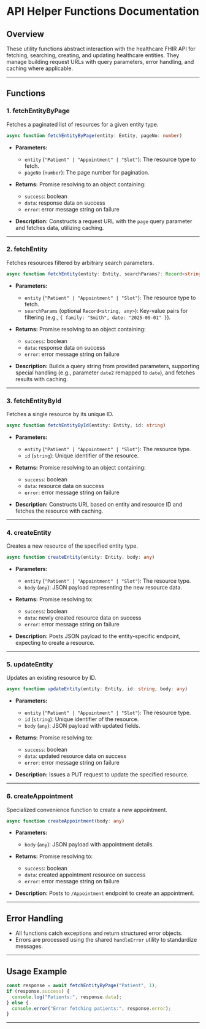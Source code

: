 # API Helper Functions Documentation

## Overview

These utility functions abstract interaction with the healthcare FHIR API for fetching, searching, creating, and updating healthcare entities. They manage building request URLs with query parameters, error handling, and caching where applicable.

***

## Functions

### 1. fetchEntityByPage

Fetches a paginated list of resources for a given entity type.

```ts
async function fetchEntityByPage(entity: Entity, pageNo: number)
```

- **Parameters:**
  - `entity` (`"Patient" | "Appointment" | "Slot"`): The resource type to fetch.
  - `pageNo` (`number`): The page number for pagination.

- **Returns:** Promise resolving to an object containing:
  - `success`: boolean
  - `data`: response data on success
  - `error`: error message string on failure

- **Description:** Constructs a request URL with the `page` query parameter and fetches data, utilizing caching.

***

### 2. fetchEntity

Fetches resources filtered by arbitrary search parameters.

```ts
async function fetchEntity(entity: Entity, searchParams?: Record<string, any>)
```

- **Parameters:**
  - `entity` (`"Patient" | "Appointment" | "Slot"`): The resource type to fetch.
  - `searchParams` (optional `Record<string, any>`): Key-value pairs for filtering (e.g., `{ family: "Smith", date: "2025-09-01" }`).

- **Returns:** Promise resolving to an object containing:
  - `success`: boolean
  - `data`: response data on success
  - `error`: error message string on failure

- **Description:** Builds a query string from provided parameters, supporting special handling (e.g., parameter `date2` remapped to `date`), and fetches results with caching.

***

### 3. fetchEntityById

Fetches a single resource by its unique ID.

```ts
async function fetchEntityById(entity: Entity, id: string)
```

- **Parameters:**
  - `entity` (`"Patient" | "Appointment" | "Slot"`): The resource type.
  - `id` (`string`): Unique identifier of the resource.

- **Returns:** Promise resolving to an object containing:
  - `success`: boolean
  - `data`: resource data on success
  - `error`: error message string on failure

- **Description:** Constructs URL based on entity and resource ID and fetches the resource with caching.

***

### 4. createEntity

Creates a new resource of the specified entity type.

```ts
async function createEntity(entity: Entity, body: any)
```

- **Parameters:**
  - `entity` (`"Patient" | "Appointment" | "Slot"`): The resource type.
  - `body` (`any`): JSON payload representing the new resource data.

- **Returns:** Promise resolving to:
  - `success`: boolean
  - `data`: newly created resource data on success
  - `error`: error message string on failure

- **Description:** Posts JSON payload to the entity-specific endpoint, expecting to create a resource.

***

### 5. updateEntity

Updates an existing resource by ID.

```ts
async function updateEntity(entity: Entity, id: string, body: any)
```

- **Parameters:**
  - `entity` (`"Patient" | "Appointment" | "Slot"`): The resource type.
  - `id` (`string`): Unique identifier of the resource.
  - `body` (`any`): JSON payload with updated fields.

- **Returns:** Promise resolving to:
  - `success`: boolean
  - `data`: updated resource data on success
  - `error`: error message string on failure

- **Description:** Issues a PUT request to update the specified resource.

***

### 6. createAppointment

Specialized convenience function to create a new appointment.

```ts
async function createAppointment(body: any)
```

- **Parameters:**
  - `body` (`any`): JSON payload with appointment details.

- **Returns:** Promise resolving to:
  - `success`: boolean
  - `data`: created appointment resource on success
  - `error`: error message string on failure

- **Description:** Posts to `/Appointment` endpoint to create an appointment.

***

## Error Handling

- All functions catch exceptions and return structured error objects.
- Errors are processed using the shared `handleError` utility to standardize messages.

***

## Usage Example

```ts
const response = await fetchEntityByPage("Patient", 1);
if (response.success) {
  console.log("Patients:", response.data);
} else {
  console.error("Error fetching patients:", response.error);
}
```

***
